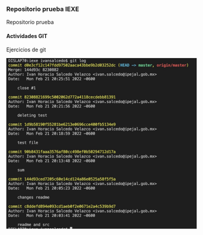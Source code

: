 ### Repositorio prueba IEXE 

Repositorio prueba 

#### Actividades GIT 

Ejercicios de git


![Logs](logs.png)